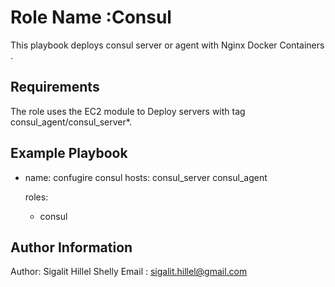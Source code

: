 Role Name :Consul 
=========

This playbook deploys consul server or agent with Nginx Docker Containers .

Requirements
------------

The role uses the EC2 module to Deploy servers with tag consul_agent/consul_server*.



Example Playbook
----------------

- name: confugire consul 
   hosts: consul_server consul_agent

  
   roles:
    - consul


Author Information
------------------

Author: Sigalit Hillel Shelly 
Email : sigalit.hillel@gmail.com
